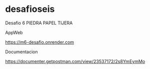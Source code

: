 # desafioseis

Desafio 6 PIEDRA PAPEL TIJERA

AppWeb

https://m6-desafio.onrender.com

Documentacion 

https://documenter.getpostman.com/view/23537172/2s8YmEymMo
